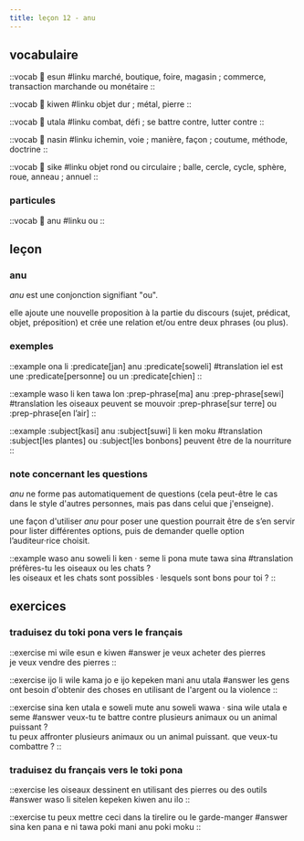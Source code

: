```yaml
---
title: leçon 12 - anu 
---
```

## vocabulaire

::vocab
󱤋 esun
#linku
marché, boutique, foire, magasin ; commerce, transaction marchande ou monétaire
::

::vocab
󱤛 kiwen
#linku
objet dur ; métal, pierre
::

::vocab
󱥱 utala
#linku
combat, défi ; se battre contre, lutter contre
::

::vocab
󱤿 nasin
#linku
ichemin, voie ; manière, façon ; coutume, méthode, doctrine
::

::vocab
󱥜 sike
#linku
objet rond ou circulaire ; balle, cercle, cycle, sphère, roue, anneau ; annuel
::

### particules
::vocab
󱤇 anu
#linku
ou
::

## leçon
### anu

*anu* est une conjonction signifiant "ou".

elle ajoute une nouvelle proposition à la partie du discours (sujet, prédicat, objet, préposition) et crée une relation et/ou entre deux phrases (ou plus).

### exemples
::example
ona li :predicate[jan] anu :predicate[soweli]
#translation
iel est une :predicate[personne] ou un :predicate[chien]
::

::example
waso li ken tawa lon :prep-phrase[ma] anu :prep-phrase[sewi]
#translation
les oiseaux peuvent se mouvoir :prep-phrase[sur terre] ou :prep-phrase[en l’air]
::

::example
:subject[kasi] anu :subject[suwi] li ken moku
#translation
:subject[les plantes] ou :subject[les bonbons] peuvent être de la nourriture
::

### note concernant les questions

*anu* ne forme pas automatiquement de questions (cela peut-être le cas dans le style d'autres personnes, mais pas dans celui que j'enseigne).

une façon d'utiliser *anu* pour poser une question pourrait être de s’en servir pour lister différentes options, puis de demander quelle option l’auditeur·rice choisit.

::example
waso anu soweli li ken · seme li pona mute tawa sina
#translation
préfères-tu les oiseaux ou les chats ? \
les oiseaux et les chats sont possibles · lesquels sont bons pour toi ?
::


## exercices
### traduisez du toki pona vers le français
::exercise
mi wile esun e kiwen
#answer
je veux acheter des pierres \
je veux vendre des pierres
::

::exercise
ijo li wile kama jo e ijo kepeken mani anu utala
#answer
les gens ont besoin d'obtenir des choses en utilisant de l'argent ou la violence
::

::exercise
sina ken utala e soweli mute anu soweli wawa · sina wile utala e seme
#answer
veux-tu te battre contre plusieurs animaux ou un animal puissant ? \
tu peux affronter plusieurs animaux ou un animal puissant. que veux-tu combattre ?
::

### traduisez du français vers le toki pona
::exercise
les oiseaux dessinent en utilisant des pierres ou des outils
#answer
waso li sitelen kepeken kiwen anu ilo
::

::exercise
tu peux mettre ceci dans la tirelire ou le garde-manger
#answer
sina ken pana e ni tawa poki mani anu poki moku
::
